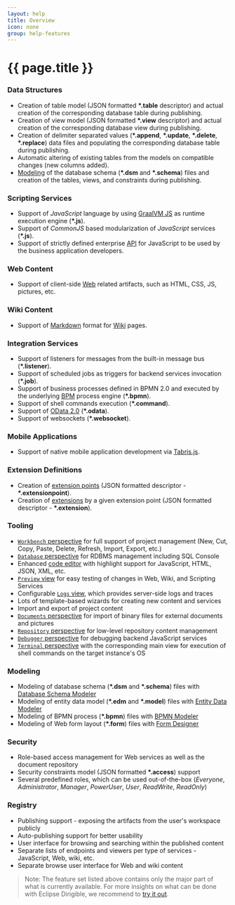 ```yaml
---
layout: help
title: Overview
icon: none
group: help-features
---
```


{{ page.title }}
===

### Data Structures

* Creation of table model (JSON formatted **\*.table** descriptor) and actual creation of the corresponding database table during publishing.
* Creation of view model (JSON formatted **\*.view** descriptor) and actual creation of the corresponding database view during publishing.
* Creation of delimiter separated values (**\*.append**, **\*.update**, **\*.delete**, **\*.replace**) data files and populating the corresponding database table during publishing.
* Automatic altering of existing tables from the models on compatible changes (new columns added).
* [Modeling](https://thuf.github.io/dirigible-io/help/ide_modeler_database_schema.html) of the database schema (**\*.dsm** and **\*.schema**) files and creation of the tables, views, and constraints during publishing.
	
### Scripting Services

* Support of *JavaScript* language by using [GraalVM JS](https://github.com/eclipse/dirigible/tree/master/modules/engines/engine-javascript-graalvm) as runtime execution engine (**\*.js**).
* Support of *CommonJS* based modularization of *JavaScript* services (**\*.js**).
* Support of strictly defined enterprise [ API](../api/) for JavaScript to be used by the business application developers.

### Web Content

* Support of client-side [Web](https://github.com/eclipse/dirigible/tree/master/modules/engines/engine-web) related artifacts, such as HTML, CSS, JS, pictures, etc.
	
### Wiki Content

* Support of [Markdown](https://daringfireball.net/projects/markdown/syntax) format for [Wiki](https://github.com/eclipse/dirigible/tree/master/modules/engines/engine-wiki) pages.
	
### Integration Services
	
* Support of listeners for messages from the built-in message bus (**\*.listener**).
* Support of scheduled jobs as triggers for backend services invocation (**\*.job**).
* Support of business processes defined in BPMN 2.0 and executed by the underlying [BPM](https://github.com/eclipse/dirigible/tree/master/modules/bpm/bpm-flowable) process engine (**\*.bpmn**).
* Support of shell commands execution (**\*.command**).
* Support of [OData 2.0](https://olingo.apache.org/) (**\*.odata**).
* Support of websockets (**\*.websocket**).
	
### Mobile Applications

* Support of native mobile application development via [Tabris.js](https://tabris.com/).
	
### Extension Definitions

* Creation of [extension points](https://thuf.github.io/dirigible-io/help/concepts_extensions.html) (JSON formatted descriptor - **\*.extensionpoint**).
* Creation of [extensions](https://thuf.github.io/dirigible-io/help/concepts_extensions.html) by a given extension point (JSON formatted descriptor - **\*.extension**).
	
### Tooling

* [`Workbench` perspective](https://thuf.github.io/dirigible-io/help/ide_perspective_workbench.html) for full support of project management (New, Cut, Copy, Paste, Delete, Refresh, Import, Export, etc.)
* [`Database` perspective](https://thuf.github.io/dirigible-io/help/ide_perspective_database.html) for RDBMS management including SQL Console
* Enhanced [code editor](https://microsoft.github.io/monaco-editor/) with highlight support for JavaScript, HTML, JSON, XML, etc.
* [`Preview` view](https://thuf.github.io/dirigible-io/help/ide_view_preview.html) for easy testing of changes in Web, Wiki, and Scripting Services
* Configurable [`Logs` view](https://thuf.github.io/dirigible-io/help/ide_view_logs.html), which provides server-side logs and traces
* Lots of template-based wizards for creating new content and services
* Import and export of project content
* [`Documents` perspective](https://thuf.github.io/dirigible-io/help/ide_perspective_documents.html) for import of binary files for external documents and pictures
* [`Repository` perspective](https://thuf.github.io/dirigible-io/help/ide_perspective_repository.html) for low-level repository content management
* [`Debugger` perspective](https://thuf.github.io/dirigible-io/help/ide_perspective_debugger.html) for debugging backend JavaScript services
* [`Terminal` perspective](https://thuf.github.io/dirigible-io/help/ide_perspective_terminal.html) with the corresponding main view for execution of shell commands on the target instance's OS

### Modeling

* Modeling of database schema (**\*.dsm** and **\*.schema**) files with [Database Schema Modeler](https://thuf.github.io/dirigible-io/help/ide_modeler_database_schema.html)
* Modeling of entity data model (**\*.edm** and **\*.model**) files with [Entity Data Modeler](https://thuf.github.io/dirigible-io/help/ide_modeler_entity_data.html)
* Modeling of BPMN process (**\*.bpmn**) files with [BPMN Modeler](https://thuf.github.io/dirigible-io/help/ide_modeler_bpmn.html)
* Modeling of Web form layout (**\*.form**) files with [Form Designer](https://thuf.github.io/dirigible-io/help/ide_form_designer.html)

### Security

* Role-based access management for Web services as well as the document repository
* Security constraints model (JSON formatted **\*.access**) support
* Several predefined roles, which can be used out-of-the-box (*Everyone*, *Administrator*, *Manager*, *PowerUser*, *User*, *ReadWrite*, *ReadOnly*)

### Registry
	
* Publishing support - exposing the artifacts from the user's workspace publicly 
* Auto-publishing support for better usability
* User interface for browsing and searching within the published content
* Separate lists of endpoints and viewers per type of services - JavaScript, Web, wiki, etc.
* Separate browse user interface for Web and wiki content

> Note: The feature set listed above contains only the major part of what is currently available. For more insights on what can be done with Eclipse Dirigible, we recommend to [try it out](http://trial.dirigible.io).
